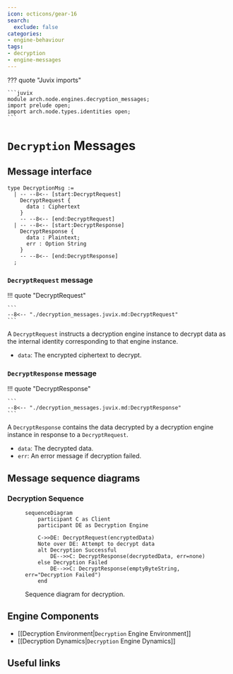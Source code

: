 ```yaml
---
icon: octicons/gear-16
search:
  exclude: false
categories:
- engine-behaviour
tags:
- decryption
- engine-messages
---
```


??? quote "Juvix imports"

    ```juvix
    module arch.node.engines.decryption_messages;
    import prelude open;
    import arch.node.types.identities open;
    ```

# `Decryption` Messages

## Message interface

<!-- --8<-- [start:DecryptionMsg] -->
```juvix
type DecryptionMsg :=
  | -- --8<-- [start:DecryptRequest]
    DecryptRequest {
      data : Ciphertext
    }
    -- --8<-- [end:DecryptRequest]
  | -- --8<-- [start:DecryptResponse]
    DecryptResponse {
      data : Plaintext;
      err : Option String
    }
    -- --8<-- [end:DecryptResponse]
  ;
```
<!-- --8<-- [end:DecryptionMsg] -->

### `DecryptRequest` message

!!! quote "DecryptRequest"

    ```
    --8<-- "./decryption_messages.juvix.md:DecryptRequest"
    ```

A `DecryptRequest` instructs a decryption engine instance to decrypt data as the
internal identity corresponding to that engine instance.

- `data`: The encrypted ciphertext to decrypt.

### `DecryptResponse` message

!!! quote "DecryptResponse"

    ```
    --8<-- "./decryption_messages.juvix.md:DecryptResponse"
    ```

A `DecryptResponse` contains the data decrypted by a decryption engine instance
in response to a `DecryptRequest`.

- `data`: The decrypted data.
- `err`: An error message if decryption failed.

## Message sequence diagrams

### Decryption Sequence

<!-- --8<-- [start:message-sequence-diagram] -->
<figure markdown="span">

```mermaid
sequenceDiagram
    participant C as Client
    participant DE as Decryption Engine

    C->>DE: DecryptRequest(encryptedData)
    Note over DE: Attempt to decrypt data
    alt Decryption Successful
        DE-->>C: DecryptResponse(decryptedData, err=none)
    else Decryption Failed
        DE-->>C: DecryptResponse(emptyByteString, err="Decryption Failed")
    end
```

<figcaption markdown="span">
Sequence diagram for decryption.
</figcaption>
</figure>
<!-- --8<-- [end:message-sequence-diagram] -->

## Engine Components

- [[Decryption Environment|`Decryption` Engine Environment]]
- [[Decryption Dynamics|`Decryption` Engine Dynamics]]

## Useful links

